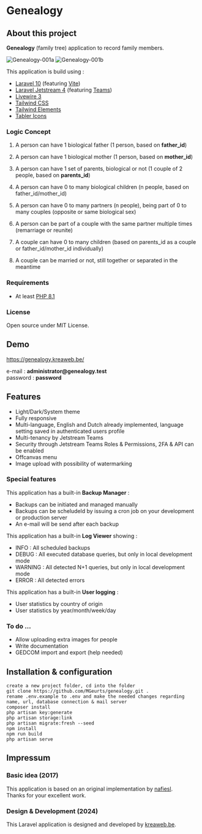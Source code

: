 # Genealogy

## About this project

<b>Genealogy</b> (family tree) application to record family members.

<img src="https://genealogy.kreaweb.be/img/genealogy-001a.webp" alt="Genealogy-001a"/>
<img src="https://genealogy.kreaweb.be/img/genealogy-001b.webp" alt="Genealogy-001b"/>

This application is build using :
<ul>
    <li><a href="https://laravel.com/" target="_blank">Laravel 10</a> (featuring <a href="https://vitejs.dev/" target="_blank">Vite</a>)</li>
    <li><a href="https://jetstream.laravel.com/" target="_blank">Laravel Jetstream 4</a> (featuring <a href="https://jetstream.laravel.com/features/teams.html" target="_blank">Teams</a>)</li>
    <li><a href="https://livewire.laravel.com/" target="_blank">Livewire 3</a></li>
    <li><a href="https://tailwindcss.com/" target="_blank">Tailwind CSS</a></li>
    <li><a href="https://tw-elements.com/" target="_blank">Tailwind Elements</a></li>
    <li><a href="https://tabler-icons.io/" target="_blank">Tabler Icons</a></li>
</ul>

### Logic Concept
1. A person can have 1 biological father (1 person, based on <b>father_id</b>)
2. A person can have 1 biological mother (1 person, based on <b>mother_id</b>)
3. A person can have 1 set of parents, biological or not (1 couple of 2 people, based on <b>parents_id</b>)

4. A person can have 0 to many biological children (n people, based on father_id/mother_id)

5. A person can have 0 to many partners (n people), being part of 0 to many couples (opposite or same biological sex)
6. A person can be part of a couple with the same partner multiple times (remarriage or reunite)

7. A couple can have 0 to many children (based on parents_id as a couple or father_id/mother_id individually)
8. A couple can be married or not, still together or separated in the meantime

### Requirements

<ul>
    <li>At least <a href="https://www.php.net/" target="_blank">PHP 8.1</a></li>
</ul>

### License

<p>Open source under MIT License.</p>

## Demo

<p><a href="https://genealogy.kreaweb.be/" target="_blank">https://genealogy.kreaweb.be/</a></p>

<p>e-mail : <b>administrator@genealogy.test</b><br/>password : <b>password</b></p>

## Features

<ul>
    <li>Light/Dark/System theme</li>
    <li>Fully responsive</li>
    <li>Multi-language, English and Dutch already implemented, language setting saved in authenticated users profile</li>
    <li>Multi-tenancy by Jetstream Teams</li>
    <li>Security through Jetstream Teams Roles & Permissions, 2FA & API can be enabled</li>
    <li>Offcanvas menu</li>
    <li>Image upload with possibility of watermarking</li>
</ul>

### Special features

<p>This application has a built-in <b>Backup Manager</b> :
    <ul>
        <li>Backups can be initiated and managed manually</li>
        <li>Backups can be scheludeld by issuing a cron job on your development or production server</li>
        <li>An e-mail will be send after each backup</li>
   </ul>
</p>

<p>This application has a built-in <b>Log Viewer</b> showing :
    <ul>
        <li>INFO    : All scheduled backups</li>
        <li>DEBUG   : All executed database queries, but only in local development mode</li>
        <li>WARNING : All detected N+1 queries, but only in local development mode</li>
        <li>ERROR   : All detected errors</li>
   </ul>
</p>

<p>This application has a built-in <b>User logging</b> :
    <ul>
        <li>User statistics by country of origin</li>
        <li>User statistics by year/month/week/day</li>
   </ul>
</p>

### To do ...

<ul>
    <li>Allow uploading extra images for people</li>
    <li>Write documentation</li>
    <li>GEDCOM import and export (help needed)</li>
</ul>

## Installation & configuration

    create a new project folder, cd into the folder
    git clone https://github.com/MGeurts/genealogy.git .
    rename .env.example to .env and make the needed changes regarding name, url, database connection & mail server
    composer install
    php artisan key:generate
    php artisan storage:link
    php artisan migrate:fresh --seed
    npm install
    npm run build
    php artisan serve

## Impressum

### Basic idea (2017)

<p>This application is based on an original implementation by <a href="https://github.com/nafiesl/silsilah" target="_blank">nafiesl</a>.<br/>Thanks for your excellent work.</p>

### Design & Development (2024)

<p>This Laravel application is designed and developed by <a href="https://www.kreaweb.be" target="_blank">kreaweb.be</a>.</p>
